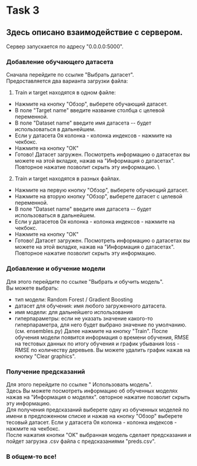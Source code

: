 # Task 3
## Здесь описано взаимодействие с сервером.

Сервер запускается по адресу "0.0.0.0:5000".

### Добавление обучающего датасета
Сначала перейдите по ссылке "Выбрать датасет".\
Предоставляется два варианта загрузки файла:

1) Train и target находятся в одном файле:
* Нажмите на кнопку "Обзор", выберете обучающий датасет.
* В поле "Target name" введите название столбца с целевой переменной.
* В поле "Dataset name" введите имя датасета -- будет использоваться в дальнейшем.
* Если у датасета 0я колонка - колонка индексов - нажмите на чекбокс.
* Нажмите на кнопку "ОК"
* Готово! Датасет загружен. Посмотреть информацию о датасетах вы можете на этой вкладке, нажав на "Информация о датасетах". Повторное нажатие позволит скрыть эту информацию.
\
2) Train и target находятся в разных файлах.
* Нажмите на первую кнопку "Обзор", выберете обучающий датасет.
* Нажмите на вторую кнопку "Обзор", выберете датасет с целевой переменной.
* В поле "Dataset name" введите имя датасета -- будет использоваться в дальнейшем.
* Если у датасетов 0я колонка - колонка индексов - нажмите на чекбокс.
* Нажмите на кнопку "ОК"
* Готово! Датасет загружен. Посмотреть информацию о датасетах вы можете на этой вкладке, нажав на "Информация о датасетах". Повторное нажатие позволит скрыть эту информацию.

### Добавление и обучение модели
Для этого перейдите по ссылке "Выбрать и обучить модель".\
Вы можете выбрать:
* тип модели: Random Forest / Gradient Boosting
* датасет для обучения: имя любого загруженного датасета.
* имя модели: для дальнейшего использования
* гиперпараметры: если не указать значение какого-то гиперпараметра, для него будет выбрано значение по умолчанию. (см. ensembles.py)
Далее нажмите на кнопку "Train". После обучения модели появится информация о времени обучения, RMSE на тестовых данных по итогу обучения и график убывания loss - RMSE по количеству деревьев. Вы можете удалить график нажав на кнопку "Clear graphics".

### Получение предсказаний
Для этого перейдите по ссылке "	Использовать модель".\
Здесь Вы можете посмотреть информацию об обученных моделях нажав на "Информация о моделях". овторное нажатие позволит скрыть эту информацию.\
Для получения предсказаний выберете одну из обученных моделей по имени в предложенном списке и нажав на кнопку "Обзор" выберете тесовый датасет. Если у датасета 0я колонка - колонка индексов - нажмите на чекбокс.
\
После нажатия кнопки "OK" выбранная модель сделает предсказания и пойдет загрузка .csv файла с предсказаниями "preds.csv".

### В общем-то все!
